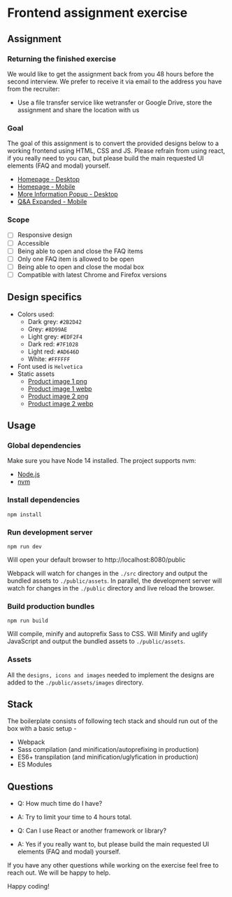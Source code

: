 # Frontend assignment exercise

## Assignment

### Returning the finished exercise

We would like to get the assignment back from you 48 hours before the second interview. We prefer to receive it via email to the address you have from the recruiter:
* Use a file transfer service like wetransfer or Google Drive, store the assignment and share the location with us

### Goal

The goal of this assignment is to convert the provided designs below to a working frontend using HTML, CSS and JS. Please refrain from using react, if you really need to you can, but please build the main requested UI elements (FAQ and modal) yourself. 

- [Homepage - Desktop](designs/Red%20Alert%20-%20Homepage%20-%20Desktop.png)
- [Homepage - Mobile](designs/Red%20Alert%20-%20Homepage%20-%20Mobile.png)
- [More Information Popup - Desktop](designs/Red%20Alert%20-%20More%20Information%20Popup%20-%20Desktop.png)
- [Q&A Expanded - Mobile](designs/Red%20Alert%20-%20Q&A%20Expanded%20-%20Mobile.png)

### Scope

- [ ] Responsive design
- [ ] Accessible
- [ ] Being able to open and close the FAQ items
- [ ] Only one FAQ item is allowed to be open
- [ ] Being able to open and close the modal box
- [ ] Compatible with latest Chrome and Firefox versions 

## Design specifics

- Colors used:
    - Dark grey: `#2B2D42`
    - Grey: `#8D99AE`
    - Light grey: `#EDF2F4`
    - Dark red: `#7F1028`
    - Light red: `#AD646D`
    - White: `#FFFFFF` 
- Font used is `Helvetica`
- Static assets
    - [Product image 1 png](./public/assets/images/product-1-transparent.png)
    - [Product image 1 webp](./public/assets/images/product-1-transparent.webp)
    - [Product image 2 png](./public/assets/images/product-2-transparent.png)
    - [Product image 2 webp](./public/assets/images/product-2-transparent.webp)

## Usage

### Global dependencies

Make sure you have Node 14 installed. The project supports nvm:
- [Node.js](https://nodejs.org/)
- [nvm](https://github.com/nvm-sh/nvm)

### Install dependencies

```
npm install
```

### Run development server

```
npm run dev
```

Will open your default browser to http://localhost:8080/public

Webpack will watch for changes in the `./src` directory and output the bundled assets to `./public/assets`. In parallel, the development server will watch for changes in the `./public` directory and live reload the browser.

### Build production bundles

```
npm run build
```

Will compile, minify and autoprefix Sass to CSS. Will Minify and uglify JavaScript and output the bundled assets to `./public/assets`.

### Assets

All the `designs, icons and images` needed to implement the designs are added to the `./public/assets/images` directory.

## Stack

The boilerplate consists of following tech stack and should run out of the box with a basic setup - 

- Webpack
- Sass compilation (and minification/autoprefixing in production)
- ES6+ transpilation (and minification/uglyfication in production)
- ES Modules

## Questions

- Q: How much time do I have?
- A: Try to limit your time to 4 hours total.

- Q: Can I use React or another framework or library?
- A: Yes if you really want to, but please build the main requested UI elements (FAQ and modal) yourself.

If you have any other questions while working on the exercise feel free to reach out. We will be happy to help.

Happy coding!
